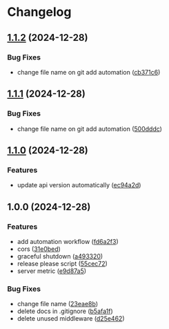 # Changelog

## [1.1.2](https://github.com/ekachaikeaw/social/compare/v1.1.1...v1.1.2) (2024-12-28)


### Bug Fixes

* change file name on git add automation ([cb371c6](https://github.com/ekachaikeaw/social/commit/cb371c6117e4f77de0db0053900655b0cfb9156a))

## [1.1.1](https://github.com/ekachaikeaw/social/compare/v1.1.0...v1.1.1) (2024-12-28)


### Bug Fixes

* change file name on git add automation ([500dddc](https://github.com/ekachaikeaw/social/commit/500dddc14ab1ef8f3eab32b26685010479216b30))

## [1.1.0](https://github.com/ekachaikeaw/social/compare/v1.0.0...v1.1.0) (2024-12-28)


### Features

* update api version automatically ([ec94a2d](https://github.com/ekachaikeaw/social/commit/ec94a2df9ff9c8f94fcb4757d2dbbe6660c509b3))

## 1.0.0 (2024-12-28)


### Features

* add automation workflow ([fd6a2f3](https://github.com/ekachaikeaw/social/commit/fd6a2f3b66259229e62ca4f02266864450ec3e8a))
* cors ([31e0bed](https://github.com/ekachaikeaw/social/commit/31e0bed73a351c7d78a9a77a6e7bee1d2b12a4e8))
* graceful shutdown ([a493320](https://github.com/ekachaikeaw/social/commit/a493320fc2fb2228a5c993305aada54baad9d4ad))
* release please script ([55cec72](https://github.com/ekachaikeaw/social/commit/55cec727e6198321f971cbe6216241ae8d9b6d93))
* server metric ([e9d87a5](https://github.com/ekachaikeaw/social/commit/e9d87a5743056df8d0eaac556b24f909b6357617))


### Bug Fixes

* change file name ([23eae8b](https://github.com/ekachaikeaw/social/commit/23eae8b3e0030054e4cdafadd14f30d4b59d527f))
* delete docs in .gitignore ([b5afa1f](https://github.com/ekachaikeaw/social/commit/b5afa1f80744b018a817f9c566d799c5417f36b6))
* delete unused middleware ([d25e462](https://github.com/ekachaikeaw/social/commit/d25e462ad2e83fe9054e74eb09cbee20a9756baf))
